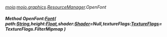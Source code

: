 _[mojo](../../modules/mojo/mojo-module.md):[mojo.graphics](../../modules/mojo/mojo-graphics.md).[ResourceManager](../../modules/mojo/mojo-graphics-resourcemanager_ext.md).OpenFont_
##### Method OpenFont:[Font](../../modules/mojo/mojo-graphics-font.md)( path:[String](../../modules/wonkey/wonkey-types-string.md),height:[Float](../../modules/wonkey/wonkey-types-float.md),shader:[Shader](../../modules/mojo/mojo-graphics-shader.md)=Null,textureFlags:[TextureFlags](../../modules/mojo/mojo-graphics-textureflags.md)=TextureFlags.FilterMipmap )
